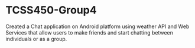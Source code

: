 # TCSS450-Group4

Created a Chat application on Android platform using weather API and Web Services that allow users to make friends and start chatting between individuals or as a group.
